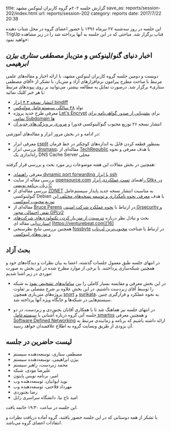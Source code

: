 title: گزارش جلسه ۲۰۲م گروه کاربران لینوکس مشهد
save_as: reports/session-202/index.html
url: reports/session-202
category: reports
date: 2017/7/22 20:38

این جلسه در روز سه‌شنبه ۲۷ تیرماه ۱۳۹۶ با حضور اعضای گروه در محل شتاب دهنده TrigUp فناپ برگزار شد. مباحثی که در این
جلسه به آنها پرداخته شد را در زیر مشاهده خواهید نمود:
<!--more-->

## اخبار دنیای گنو/لینوکس و متن‌باز *مصطفی ستاری* *بیژن ابرهیمی*
دویست و دومین جلسه گروه کاربران لینوکس مشهد، با ارائه‌ اخبار و مقاله‌های علمی مرتبط با مباحث مطرح پیرامون نرم‌افزارهای
آزاد و متن‌باز، با تشکر از «آقای مصطفی ستاری» برگزار شد. درصورت تمایل به مطالعه بیشتر، می‌توانید بر روی پیوند‌های مرتبط با هر خبر
کلیک نمائید:

* [انتشار نسخه ۴.۳ ابزار bindiff][1]
* تولد [۴۸ سالگی سیستم‌عامل مولتیکس][12]
* معرفی طرح جدید پروژه [Let's Encrypt][10] برای [پشتیبانی از صدور گواهی‌نامه برای تمامی Subdomain ها][11]
* انتشار نسخه ۲۶ توزیع محبوب گنو/لینوکسی فدورا و [مروری بر ویژگی‌های جدید آن][19]

در ادامه و در بخش مرور ابزار و مقاله‌های آموزشی:

* معرفی ابزار [csplit][5] بمنظور قطعه کردن فایل به اندازه‌های کوچکتر در خط فرمان
* بررسی ابزار [dnsmasq][8]، مقاله‌ای از [TechRepublic][9] با هدف معرفی و نحوه راه‌اندازی یک DNS Cache Server محلی

همچنین در بخش مقالات این هفته موضوعات زیر مورد بحث و بررسی قرار گرفتند:

* معرفی [راهنمای dynamic port forwarding با ابزار ssh][2]
* بررسی مقاله از سایت [opensource.com][4] راهنمای [تست عملکردی ابزار ‪Gtk+‬ در زبان برنامه نویسی C][3]
* بررسی مقاله‌ای از [ZDNET][6] به مناسبت انتشار نسخه جدید پایدار سیستم‌عامل گنولینوکسی Debian با هدف [معرفی نحوه نامگذاری و 
توسعه نسخه‌های مختلف این توزیع محبوب لینوکسی][7]
* مقاله‌ای از [Bruce Perens][13] در ارتباط با [نحوه عملکرد شرکت امنیتی Grsecurity و نقض احتمالی مجوز GPLv2][14]
* بحث و تبادل نظر درباره [نترسیدن از متن‌باز کردن تکنولوژی‌های شرکت‌های استارت‌آپی][15] مقاله ای [https://venturebeat.com][16]
* همچنین بررسی نتایج نظرسنجی [fossbyte][17] در ارتباط با شناخت [محبوب‌ترین لپ‌تاپ و توزیع‌های لینوکسی][18]

## بحث آزاد
در انتهای جلسه طبق معمول جلسات گذشته، اعضا به بیان نظرات و دیدگاه‌های خود و همچنین شبکه‌سازی پرداختند. با برخی از موارد
مطرح شده در این بخش به صورت موردی در زیر اشنا شدیم:

* در این بخش معرفی و مقایسه بسیار کاملی را بین [سامانه‌های تشخیص نفوذ][22] به شبکه را توسط آقای زبردست داشتیم. در این بخش علاوه بر شرح مفصلی بر
تفاوت پروژه‌های متن‌بازی همچون [snort][20] و [surikata][21]، به نحوه عملکرد و قرارگیری چنین سیستم‌هایی در شبکه‌ها و جایگاه ویژه آنها
پرداخته شد.

* در انتهای جلسه نیز هماهنگ شد تا با همکاری آقایان بجنوردی و زبردست، در دو جلسه آتی گروه درباره آشنایی با [سیستم‌عامل smartos][24] و همچنین
معرفی [Software Defined Networking][23] ارائه داشته باشیم که برنامه و زمانبندی مرتبط به آن بزودی از طریق وبسایت گروه به اطلاع
علاقمندان خواهد رسید.

## لیست حاضرین در جلسه
- مصطفی ستاری، توسعه‌دهنده سیستم
- بیژن ابراهیمی، توسعه‌دهنده سیستم
- محمد زبردست، راهبر سیستم
- علیرضا مودی، شبکه
- امیر، برنامه نویس پایتون
- نوید ایوانیان، توسعه‌دهنده وب
- مهرداد فلاحتی، توسعه‌دهنده وب
- رضا بجنوردی
- امید تاج نیا، دانشگاه سراسری زابل

این جلسه در ساعت ۱۹:۳۰ خاتمه یافت.

با  تشکر از همه دوستانی که در این جلسه حضور یافتند، گروه آماده دریافت نظرات و انتقادات اعضای گروه می‌باشد.

[1]: https://www.zynamics.com/software.html
[2]: https://wesharethis.com/2017/07/15/dynamic-port-forwarding-mount-socks-server-ssh
[3]: https://opensource.com/article/17/7/functional-testing
[4]: http://opensource.com
[5]: https://www.howtoforge.com/linux-csplit-command
[6]: http://www.zdnet.com
[7]: http://www.zdnet.com/article/debian-gnulinux-jessie-is-out-stretch-is-in-buster-is-started
[8]: http://www.techrepublic.com
[9]: http://www.techrepublic.com/article/how-to-speed-up-dns-caching-on-your-linux-machines-with-dnsmasq
[10]: https://letsencrypt.org/
[11]: https://yro.slashdot.org/story/17/07/08/036251/the-effs-lets-encrypt-plans-wildcard-certificates-for-subdomains
[12]: https://tech.slashdot.org/story/17/07/09/0414245/48-year-old-multics-operating-system-resurrected
[13]: http://perens.com
[14]: https://linux.slashdot.org/story/17/07/09/188246/bruce-perens-warns-grsecurity-breaches-the-linux-kernels-gpl-license
[15]: https://venturebeat.com/2017/07/09/dont-be-scared-to-open-source-your-startups-technology/
[16]: https://venturebeat.com
[17]: https://fossbytes.com
[18]: https://fossbytes.com/linux-laptop-survey-reveals-the-most-popular-linux-machines/
[19]: https://fossbytes.com/fedora-26-released-features-download/
[20]: https://www.snort.org
[21]: https://suricata-ids.org
[22]: https://en.wikipedia.org/wiki/Intrusion_detection_system
[23]: https://en.wikipedia.org/wiki/SDN
[24]: https://wiki.smartos
